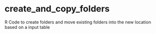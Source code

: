 # create_and_copy_folders
R Code to create folders and move existing folders into the new location based on a input table
